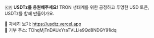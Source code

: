 🇰🇷 **USDTz를 응원해주세요!**
TRON 생태계를 위한 공정하고 투명한 USD 토큰, USDTz를 함께 만들어가요.

🔗 자세히 보기: https://usdtz.vercel.app  
💸 기부 주소: TDhqMjTnDAUxYraTVLLie9Qd8NDGY91idq